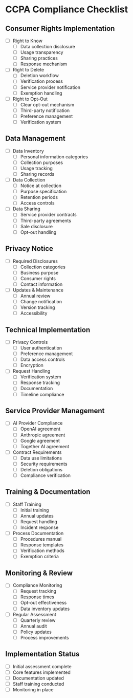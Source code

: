 # CCPA Compliance Checklist

## Consumer Rights Implementation

- [ ] Right to Know
  - [ ] Data collection disclosure
  - [ ] Usage transparency
  - [ ] Sharing practices
  - [ ] Response mechanism

- [ ] Right to Delete
  - [ ] Deletion workflow
  - [ ] Verification process
  - [ ] Service provider notification
  - [ ] Exemption handling

- [ ] Right to Opt-Out
  - [ ] Clear opt-out mechanism
  - [ ] Third-party notification
  - [ ] Preference management
  - [ ] Verification system

## Data Management

- [ ] Data Inventory
  - [ ] Personal information categories
  - [ ] Collection purposes
  - [ ] Usage tracking
  - [ ] Sharing records

- [ ] Data Collection
  - [ ] Notice at collection
  - [ ] Purpose specification
  - [ ] Retention periods
  - [ ] Access controls

- [ ] Data Sharing
  - [ ] Service provider contracts
  - [ ] Third-party agreements
  - [ ] Sale disclosure
  - [ ] Opt-out handling

## Privacy Notice

- [ ] Required Disclosures
  - [ ] Collection categories
  - [ ] Business purpose
  - [ ] Consumer rights
  - [ ] Contact information

- [ ] Updates & Maintenance
  - [ ] Annual review
  - [ ] Change notification
  - [ ] Version tracking
  - [ ] Accessibility

## Technical Implementation

- [ ] Privacy Controls
  - [ ] User authentication
  - [ ] Preference management
  - [ ] Data access controls
  - [ ] Encryption

- [ ] Request Handling
  - [ ] Verification system
  - [ ] Response tracking
  - [ ] Documentation
  - [ ] Timeline compliance

## Service Provider Management

- [ ] AI Provider Compliance
  - [ ] OpenAI agreement
  - [ ] Anthropic agreement
  - [ ] Google agreement
  - [ ] Together AI agreement

- [ ] Contract Requirements
  - [ ] Data use limitations
  - [ ] Security requirements
  - [ ] Deletion obligations
  - [ ] Compliance verification

## Training & Documentation

- [ ] Staff Training
  - [ ] Initial training
  - [ ] Annual updates
  - [ ] Request handling
  - [ ] Incident response

- [ ] Process Documentation
  - [ ] Procedures manual
  - [ ] Response templates
  - [ ] Verification methods
  - [ ] Exemption criteria

## Monitoring & Review

- [ ] Compliance Monitoring
  - [ ] Request tracking
  - [ ] Response times
  - [ ] Opt-out effectiveness
  - [ ] Data inventory updates

- [ ] Regular Assessment
  - [ ] Quarterly review
  - [ ] Annual audit
  - [ ] Policy updates
  - [ ] Process improvements

## Implementation Status

- [ ] Initial assessment complete
- [ ] Core features implemented
- [ ] Documentation updated
- [ ] Staff training conducted
- [ ] Monitoring in place 